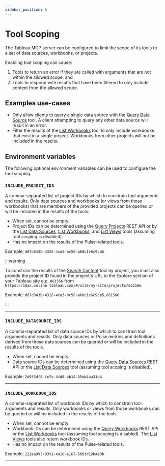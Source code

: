 ```yaml
---
sidebar_position: 6
---
```


# Tool Scoping

The Tableau MCP server can be configured to limit the scope of its tools to a set of data sources,
workbooks, or projects.

Enabling tool scoping can cause:

1. Tools to return an error if they are called with arguments that are not within the allowed scope,
   and
2. Tools to respond with results that have been filtered to only include content from the allowed
   scope.

## Examples use-cases

- Only allow clients to query a single data source with the
  [Query Data Source](../../tools/data-qna/query-datasource.md) tool. A client attempting to query
  any other data source will result in an error.
- Filter the results of the [List Workbooks](../../tools/workbooks/list-workbooks.md) tool to only
  include workbooks that exist in a single project. Workbooks from other projects will not be
  included in the results.

## Environment variables

The following optional environment variables can be used to configure the tool scoping.

### `INCLUDE_PROJECT_IDS`

A comma-separated list of project IDs by which to constrain tool arguments and results. Only data
sources and workbooks (or views from those workbooks) that are members of the provided projects can
be queried or will be included in the results of the tools.

- When set, cannot be empty.
- Project IDs can be determined using the
  [Query Projects](https://help.tableau.com/current/api/rest_api/en-us/REST/rest_api_ref_projects.htm#query_projects)
  REST API or by the [List Data Sources](../../tools/data-qna/list-datasources.md),
  [List Workbooks](../../tools/workbooks/list-workbooks.md), and
  [List Views](../../tools/views/list-views.md) tools (assuming tool scoping is disabled).
- Has no impact on the results of the Pulse-related tools.

Example: `d87d843b-4326-4ce3-bc50-a68c1e6c9ca5`

:::warning

To constrain the results of the [Search Content](../../tools/content-exploration/search-content.md)
tool by project, you must also provide the project ID found in the project's URL in the Explore
section of your Tableau site e.g. `861566` from
`https://10ax.online.tableau.com/#/site/my-site/projects/861566`

Example: `d87d843b-4326-4ce3-bc50-a68c1e6c9ca5,861566`

:::

<hr />

### `INCLUDE_DATASOURCE_IDS`

A comma-separated list of data source IDs by which to constrain tool arguments and results. Only
data sources or Pulse metrics and definitions derived from those data sources can be queried or will
be included in the results of the tools.

- When set, cannot be empty.
- Data source IDs can be determined using the
  [Query Data Sources](https://help.tableau.com/current/api/rest_api/en-us/REST/rest_api_ref_data_sources.htm#query_data_sources)
  REST API or the [List Data Sources](../../tools/data-qna/list-datasources.md) tool (assuming tool
  scoping is disabled).

Example: `2d935df8-fe7e-4fd8-bb14-35eb4ba31d4`

<hr />

### `INCLUDE_WORKBOOK_IDS`

A comma-separated list of workbook IDs by which to constrain tool arguments and results. Only
workbooks or views from those workbooks can be queried or will be included in the results of the
tools.

- When set, cannot be empty.
- Workbook IDs can be determined using the
  [Query Workbooks](https://help.tableau.com/current/api/rest_api/en-us/REST/rest_api_ref_workbooks_and_views.htm#query_workbooks)
  REST API or the [List Workbooks](../../tools/workbooks/list-workbooks.md) tool (assuming tool
  scoping is disabled). The [List Views](../../tools/views/list-views.md) tools also return workbook
  IDs.
- Has no impact on the results of the Pulse-related tools.

Example: `222ea993-9391-4910-a167-56b3d19b4e3b`

<hr />
